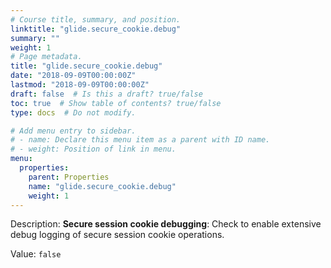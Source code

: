 ```yaml
---
# Course title, summary, and position.
linktitle: "glide.secure_cookie.debug"
summary: ""
weight: 1
# Page metadata.
title: "glide.secure_cookie.debug"
date: "2018-09-09T00:00:00Z"
lastmod: "2018-09-09T00:00:00Z"
draft: false  # Is this a draft? true/false
toc: true  # Show table of contents? true/false
type: docs  # Do not modify.

# Add menu entry to sidebar.
# - name: Declare this menu item as a parent with ID name.
# - weight: Position of link in menu.
menu:
  properties:
    parent: Properties
    name: "glide.secure_cookie.debug"
    weight: 1
---
```


Description: <b>Secure session cookie debugging</b>: Check to enable extensive debug logging of secure session cookie operations.


Value: `false`